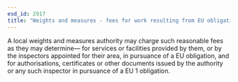 ```yaml
---
esd_id: 2917
title: "Weights and measures - fees for work resulting from EU obligation"
---
```


A local weights and measures authority may charge such reasonable fees as they may determine—
for services or facilities provided by them, or by the inspectors appointed for their area, in pursuance of a EU obligation, and 
for authorisations, certificates or other documents issued by the authority or any such inspector in pursuance of a EU 1 obligation. 

